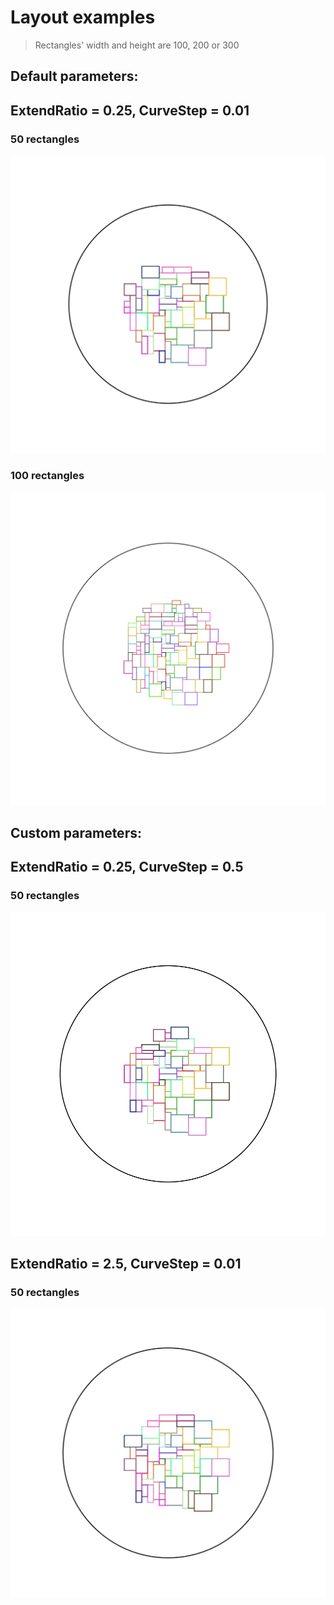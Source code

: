 ﻿# Layout examples
> Rectangles' width and height are 100, 200 or 300
## Default parameters:
##  ExtendRatio = 0.25, CurveStep = 0.01
### 50 rectangles
![50 rectangles](./Images/50rectangles_0.25extend_0.01step.png)

### 100 rectangles
![100 rectangles](./Images/100rectangles_0.25extend_0.01step.png)

## Custom parameters:
##  ExtendRatio = 0.25, CurveStep = 0.5
### 50 rectangles
![Custom1](./Images/50rectangles_0.25extend_0.5step.png)

##  ExtendRatio = 2.5, CurveStep = 0.01
### 50 rectangles
![Custom2](./Images/50rectangles_2.5extend_0.01step.png)
